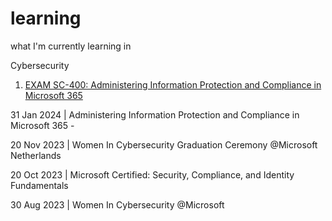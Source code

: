 # learning
what I'm currently learning in 

Cybersecurity

1. [EXAM SC-400: Administering Information Protection and Compliance in Microsoft 365](https://github.com/insanesein/learning/blob/main/SC-400-Certificate.md)




31 Jan 2024 | Administering Information Protection and Compliance in Microsoft 365 -

20 Nov 2023 | Women In Cybersecurity Graduation Ceremony @Microsoft Netherlands

20 Oct 2023 | Microsoft Certified: Security, Compliance, and Identity Fundamentals

30 Aug 2023 | Women In Cybersecurity @Microsoft
